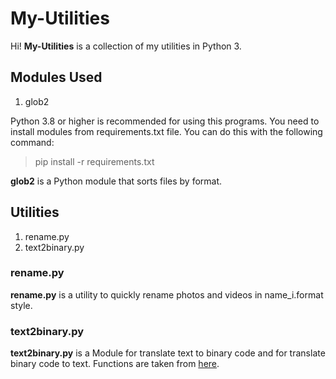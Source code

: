 # My-Utilities

Hi! **My-Utilities** is a collection of my utilities in Python 3.

## Modules Used

1. glob2

Python 3.8 or higher is recommended for using this programs. You need to install modules from requirements.txt file. You can do this with the following command:

> pip install -r requirements.txt

**glob2** is a Python module that sorts files by format.

## Utilities

1. rename.py
2. text2binary.py

### rename.py

**rename.py** is a utility to quickly rename photos and videos in name_i.format style.

### text2binary.py

**text2binary.py** is a Module for translate text to binary code and for translate binary code to text. Functions are taken from [here](http://bit.do/functions_from_text2binary.).
